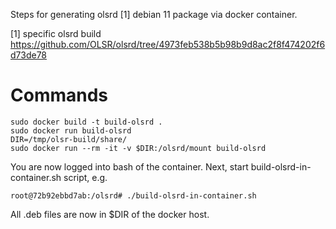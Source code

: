 Steps for generating olsrd [1] debian 11 package via docker container.

[1] specific olsrd build https://github.com/OLSR/olsrd/tree/4973feb538b5b98b9d8ac2f8f474202f6d73de78


# Commands

    sudo docker build -t build-olsrd .
    sudo docker run build-olsrd
    DIR=/tmp/olsr-build/share/
    sudo docker run --rm -it -v $DIR:/olsrd/mount build-olsrd

You are now logged into bash of the container. Next, start build-olsrd-in-container.sh script, e.g.

    root@72b92ebbd7ab:/olsrd# ./build-olsrd-in-container.sh 

All .deb files are now in $DIR of the docker host.
